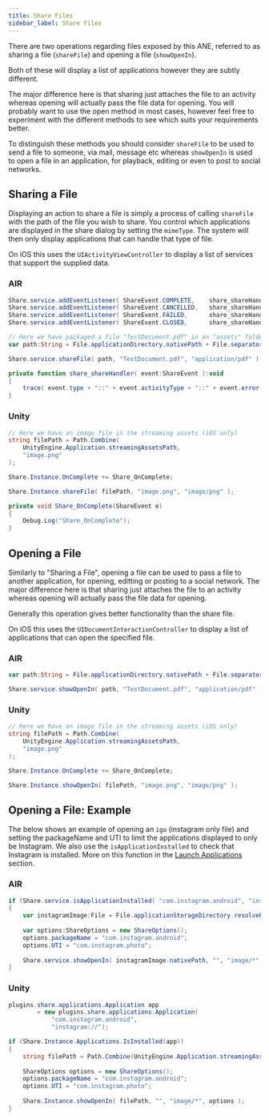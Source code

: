 ```yaml
---
title: Share Files
sidebar_label: Share Files
---
```


There are two operations regarding files exposed by this ANE, referred to as sharing a file (`shareFile`) and opening a file (`showOpenIn`).

Both of these will display a list of applications however they are subtly different.

The major difference here is that sharing just attaches the file to an activity whereas opening will actually pass the file data for opening. 
You will probably want to use the open method in most cases, however feel free to experiment with the different methods
to see which suits your requirements better.

To distinguish these methods you should consider `shareFile` to be used to send a file to someone, via mail, message etc 
whereas `showOpenIn` is used to open a file in an application, for playback, editing or even to post to social networks.


## Sharing a File

Displaying an action to share a file is simply a process of calling `shareFile` with the path of the file you wish to share. 
You control which applications are displayed in the share dialog by setting the `mimeType`. 
The system will then only display applications that can handle that type of file.

On iOS this uses the `UIActivityViewController` to display a list of services that support the supplied data.


### AIR

```actionscript
Share.service.addEventListener( ShareEvent.COMPLETE,	share_shareHandler );
Share.service.addEventListener( ShareEvent.CANCELLED,	share_shareHandler );
Share.service.addEventListener( ShareEvent.FAILED,  	share_shareHandler );
Share.service.addEventListener( ShareEvent.CLOSED,  	share_shareHandler );

// Here we have packaged a file "TestDocument.pdf" in an "assets" folder in our AS application project
var path:String = File.applicationDirectory.nativePath + File.separator + "assets" + File.separator + "TestDocument.pdf";

Share.service.shareFile( path, "TestDocument.pdf", "application/pdf" );
```

```actionscript
private function share_shareHandler( event:ShareEvent ):void
{
	trace( event.type + "::" + event.activityType + "::" + event.error );
}
```


### Unity

```csharp
// Here we have an image file in the streaming assets (iOS only)
string filePath = Path.Combine(
    UnityEngine.Application.streamingAssetsPath, 
    "image.png"
);

Share.Instance.OnComplete += Share_OnComplete;

Share.Instance.shareFile( filePath, "image.png", "image/png" );
```


```csharp
private void Share_OnComplete(ShareEvent e)
{
    Debug.Log("Share_OnComplete");
}
```




## Opening a File

Similarly to "Sharing a File", opening a file can be used to pass a file to another application, for opening, 
editting or posting to a social network. The major difference here is that sharing just attaches the file to 
an activity whereas opening will actually pass the file data for opening. 

Generally this operation gives better functionality than the share file.

On iOS this uses the `UIDocumentInteractionController` to display a list of applications that can open the specified file.

### AIR

```actionscript
var path:String = File.applicationDirectory.nativePath + File.separator + "assets" + File.separator + "TestDocument.pdf";

Share.service.showOpenIn( path, "TestDocument.pdf", "application/pdf" );
```


### Unity

```csharp
// Here we have an image file in the streaming assets (iOS only)
string filePath = Path.Combine(
    UnityEngine.Application.streamingAssetsPath, 
    "image.png"
);

Share.Instance.OnComplete += Share_OnComplete;

Share.Instance.showOpenIn( filePath, "image.png", "image/png" );
```


## Opening a File: Example

The below shows an example of opening an `igo` (instagram only file) and setting the packageName and UTI to limit the applications
displayed to only be Instagram. We also use the `isApplicationInstalled` to check that Instagram is installed.
More on this function in the [Launch Applications](launch-applications) section.

### AIR 

```actionscript
if (Share.service.isApplicationInstalled( "com.instagram.android", "instagram://app" ))
{
	var instagramImage:File = File.applicationStorageDirectory.resolvePath( "assets/instagram.igo" );
	
	var options:ShareOptions = new ShareOptions();
	options.packageName = "com.instagram.android";
	options.UTI = "com.instagram.photo";
	
	Share.service.showOpenIn( instagramImage.nativePath, "", "image/*", options );
}
```

### Unity 

```csharp
plugins.share.applications.Application app
        = new plugins.share.applications.Application(
            "com.instagram.android",
            "instagram://");

if (Share.Instance.Applications.IsInstalled(app))
{
	string filePath = Path.Combine(UnityEngine.Application.streamingAssetsPath, "instagram.igo");
	
	ShareOptions options = new ShareOptions();
	options.packageName = "com.instagram.android";
	options.UTI = "com.instagram.photo";
	
	Share.Instance.showOpenIn( filePath, "", "image/*", options );
}
```